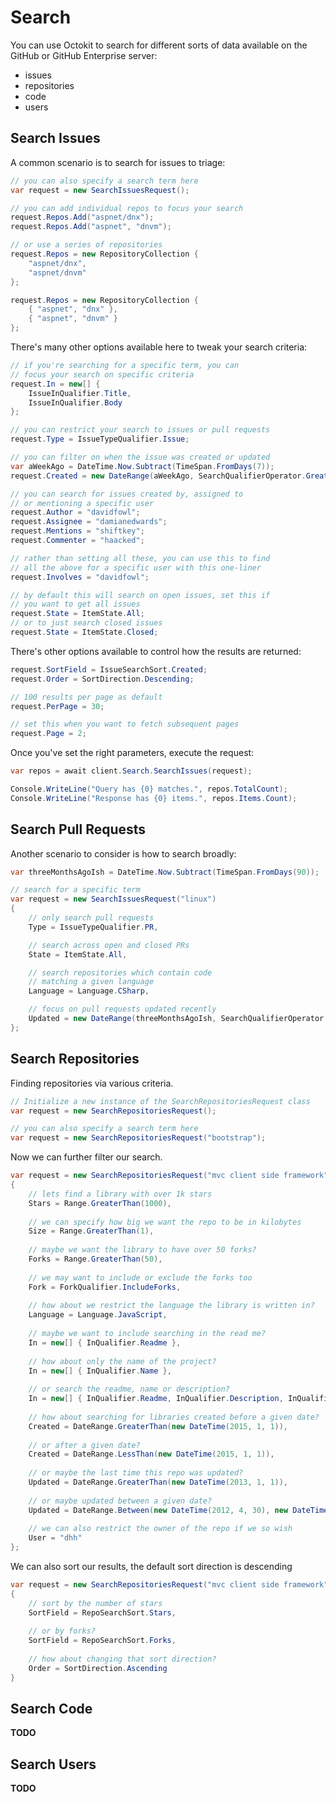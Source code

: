# Search

You can use Octokit to search for different sorts of data available
on the GitHub or GitHub Enterprise server:

 - issues
 - repositories
 - code
 - users

## Search Issues

A common scenario is to search for issues to triage:

```csharp
// you can also specify a search term here
var request = new SearchIssuesRequest();

// you can add individual repos to focus your search
request.Repos.Add("aspnet/dnx");
request.Repos.Add("aspnet", "dnvm");

// or use a series of repositories
request.Repos = new RepositoryCollection {
    "aspnet/dnx",
    "aspnet/dnvm"
};

request.Repos = new RepositoryCollection {
    { "aspnet", "dnx" },
    { "aspnet", "dnvm" }
};
```

There's many other options available here to tweak
your search criteria:

```csharp
// if you're searching for a specific term, you can
// focus your search on specific criteria
request.In = new[] {
    IssueInQualifier.Title,
    IssueInQualifier.Body
};

// you can restrict your search to issues or pull requests
request.Type = IssueTypeQualifier.Issue;

// you can filter on when the issue was created or updated
var aWeekAgo = DateTime.Now.Subtract(TimeSpan.FromDays(7));
request.Created = new DateRange(aWeekAgo, SearchQualifierOperator.GreaterThan)

// you can search for issues created by, assigned to
// or mentioning a specific user
request.Author = "davidfowl";
request.Assignee = "damianedwards";
request.Mentions = "shiftkey";
request.Commenter = "haacked";

// rather than setting all these, you can use this to find
// all the above for a specific user with this one-liner
request.Involves = "davidfowl";

// by default this will search on open issues, set this if
// you want to get all issues
request.State = ItemState.All;
// or to just search closed issues
request.State = ItemState.Closed;
```

There's other options available to control how the results are returned:

```csharp
request.SortField = IssueSearchSort.Created;
request.Order = SortDirection.Descending;

// 100 results per page as default
request.PerPage = 30;

// set this when you want to fetch subsequent pages
request.Page = 2;
```

Once you've set the right parameters, execute the request:

```csharp
var repos = await client.Search.SearchIssues(request);

Console.WriteLine("Query has {0} matches.", repos.TotalCount);
Console.WriteLine("Response has {0} items.", repos.Items.Count);
```

## Search Pull Requests

Another scenario to consider is how to search broadly:

```csharp
var threeMonthsAgoIsh = DateTime.Now.Subtract(TimeSpan.FromDays(90));

// search for a specific term
var request = new SearchIssuesRequest("linux")
{
    // only search pull requests
    Type = IssueTypeQualifier.PR,

    // search across open and closed PRs
    State = ItemState.All,

    // search repositories which contain code
    // matching a given language
    Language = Language.CSharp,

    // focus on pull requests updated recently
    Updated = new DateRange(threeMonthsAgoIsh, SearchQualifierOperator.GreaterThan)
};
```

## Search Repositories

Finding repositories via various criteria.

```csharp
// Initialize a new instance of the SearchRepositoriesRequest class
var request = new SearchRepositoriesRequest();

// you can also specify a search term here
var request = new SearchRepositoriesRequest("bootstrap");
```

Now we can further filter our search.

```csharp
var request = new SearchRepositoriesRequest("mvc client side framework")
{
    // lets find a library with over 1k stars
    Stars = Range.GreaterThan(1000),
    
    // we can specify how big we want the repo to be in kilobytes
    Size = Range.GreaterThan(1),
    
    // maybe we want the library to have over 50 forks?
    Forks = Range.GreaterThan(50),
    
    // we may want to include or exclude the forks too
    Fork = ForkQualifier.IncludeForks,
    
    // how about we restrict the language the library is written in?
    Language = Language.JavaScript,
    
    // maybe we want to include searching in the read me?
    In = new[] { InQualifier.Readme },
    
    // how about only the name of the project?
    In = new[] { InQualifier.Name },
    
    // or search the readme, name or description?
    In = new[] { InQualifier.Readme, InQualifier.Description, InQualifier.Name },
    
    // how about searching for libraries created before a given date?
    Created = DateRange.GreaterThan(new DateTime(2015, 1, 1)),
    
    // or after a given date?
    Created = DateRange.LessThan(new DateTime(2015, 1, 1)),
    
    // or maybe the last time this repo was updated?
    Updated = DateRange.GreaterThan(new DateTime(2013, 1, 1)),
    
    // or maybe updated between a given date?
    Updated = DateRange.Between(new DateTime(2012, 4, 30), new DateTime(2012, 7, 4)),
    
    // we can also restrict the owner of the repo if we so wish
    User = "dhh"
};
```

We can also sort our results, the default sort direction is descending

```csharp
var request = new SearchRepositoriesRequest("mvc client side framework")
{
    // sort by the number of stars
    SortField = RepoSearchSort.Stars,
    
    // or by forks?
    SortField = RepoSearchSort.Forks,
    
    // how about changing that sort direction?
    Order = SortDirection.Ascending
}
```

## Search Code

**TODO**

## Search Users

**TODO**

